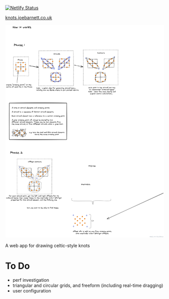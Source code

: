 [![Netlify Status](https://api.netlify.com/api/v1/badges/8203d5a7-3ee3-45b0-bd4d-6cfc72283d1d/deploy-status)](https://app.netlify.com/sites/epic-carson-664eae/deploys)

[knots.joebarnett.co.uk](https://knots.joebarnett.co.uk)

![excalidraw](./notes/how-to-make-a-knot.png)

A web app for drawing celtic-style knots

# To Do

- perf investigation
- triangular and circular grids, and freeform (including real-time dragging)
- user configuration

